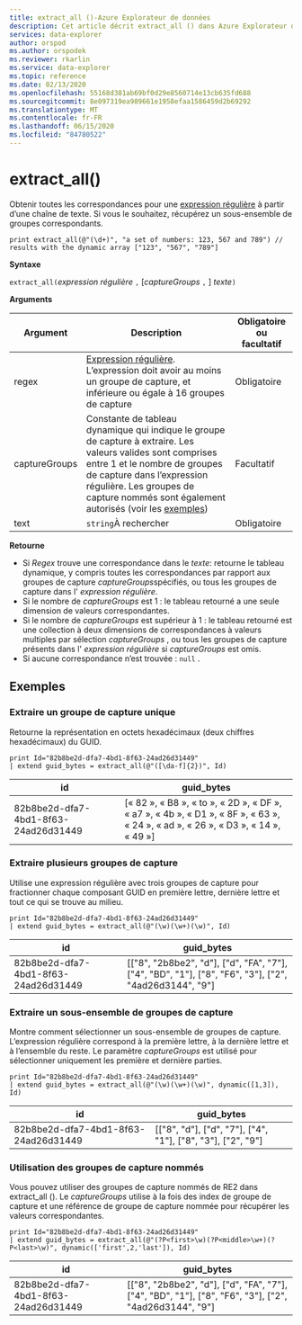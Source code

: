 ```yaml
---
title: extract_all ()-Azure Explorateur de données
description: Cet article décrit extract_all () dans Azure Explorateur de données.
services: data-explorer
author: orspod
ms.author: orspodek
ms.reviewer: rkarlin
ms.service: data-explorer
ms.topic: reference
ms.date: 02/13/2020
ms.openlocfilehash: 55168d381ab69bf0d29e8560714e13cb635fd688
ms.sourcegitcommit: 8e097319ea989661e1958efaa1586459d2b69292
ms.translationtype: MT
ms.contentlocale: fr-FR
ms.lasthandoff: 06/15/2020
ms.locfileid: "84780522"
---
```

# <a name="extract_all"></a>extract_all()

Obtenir toutes les correspondances pour une [expression régulière](./re2.md) à partir d’une chaîne de texte.
Si vous le souhaitez, récupérez un sous-ensemble de groupes correspondants.

```kusto
print extract_all(@"(\d+)", "a set of numbers: 123, 567 and 789") // results with the dynamic array ["123", "567", "789"]
```

**Syntaxe**

`extract_all(`*expression régulière* `,` [*captureGroups* `,` ] *texte*`)`

**Arguments**

|Argument        |Description                                  |Obligatoire ou facultatif  |
|----------------|---------------------------------------------|----------------------|
|regex           | [Expression régulière](./re2.md). L’expression doit avoir au moins un groupe de capture, et inférieure ou égale à 16 groupes de capture                                                         |Obligatoire              |
|captureGroups   |Constante de tableau dynamique qui indique le groupe de capture à extraire. Les valeurs valides sont comprises entre 1 et le nombre de groupes de capture dans l’expression régulière. Les groupes de capture nommés sont également autorisés (voir les [exemples](#examples))|Facultatif         |
|text            |`string`À rechercher                         |Obligatoire              |

**Retourne**

* Si *Regex* trouve une correspondance dans le *texte*: retourne le tableau dynamique, y compris toutes les correspondances par rapport aux groupes de capture *captureGroups*spécifiés, ou tous les groupes de capture dans l' *expression régulière*.
* Si le nombre de *captureGroups* est 1 : le tableau retourné a une seule dimension de valeurs correspondantes.
* Si le nombre de *captureGroups* est supérieur à 1 : le tableau retourné est une collection à deux dimensions de correspondances à valeurs multiples par sélection *captureGroups* , ou tous les groupes de capture présents dans l' *expression régulière* si *captureGroups* est omis.
* Si aucune correspondance n’est trouvée : `null` .

## <a name="examples"></a>Exemples

### <a name="extract-a-single-capture-group"></a>Extraire un groupe de capture unique

Retourne la représentation en octets hexadécimaux (deux chiffres hexadécimaux) du GUID.

```kusto
print Id="82b8be2d-dfa7-4bd1-8f63-24ad26d31449"
| extend guid_bytes = extract_all(@"([\da-f]{2})", Id) 
```

|id|guid_bytes|
|---|---|
|82b8be2d-dfa7-4bd1-8f63-24ad26d31449|[« 82 », « B8 », « to », « 2D », « DF », « a7 », « 4b », « D1 », « 8F », « 63 », « 24 », « ad », « 26 », « D3 », « 14 », « 49 »]|

### <a name="extract-several-capture-groups"></a>Extraire plusieurs groupes de capture 

Utilise une expression régulière avec trois groupes de capture pour fractionner chaque composant GUID en première lettre, dernière lettre et tout ce qui se trouve au milieu.

```kusto
print Id="82b8be2d-dfa7-4bd1-8f63-24ad26d31449"
| extend guid_bytes = extract_all(@"(\w)(\w+)(\w)", Id)
```

|id|guid_bytes|
|---|---|
|82b8be2d-dfa7-4bd1-8f63-24ad26d31449|[["8", "2b8be2", "d"], ["d", "FA", "7"], ["4", "BD", "1"], ["8", "F6", "3"], ["2", "4ad26d3144", "9"]|

### <a name="extract-a-subset-of-capture-groups"></a>Extraire un sous-ensemble de groupes de capture

Montre comment sélectionner un sous-ensemble de groupes de capture. L’expression régulière correspond à la première lettre, à la dernière lettre et à l’ensemble du reste. Le paramètre *captureGroups* est utilisé pour sélectionner uniquement les première et dernière parties.

```kusto
print Id="82b8be2d-dfa7-4bd1-8f63-24ad26d31449"
| extend guid_bytes = extract_all(@"(\w)(\w+)(\w)", dynamic([1,3]), Id) 
```

|id|guid_bytes|
|---|---|
|82b8be2d-dfa7-4bd1-8f63-24ad26d31449|[["8", "d"], ["d", "7"], ["4", "1"], ["8", "3"], ["2", "9"]|

### <a name="using-named-capture-groups"></a>Utilisation des groupes de capture nommés

Vous pouvez utiliser des groupes de capture nommés de RE2 dans extract_all ().
Le *captureGroups* utilise à la fois des index de groupe de capture et une référence de groupe de capture nommée pour récupérer les valeurs correspondantes.

```kusto
print Id="82b8be2d-dfa7-4bd1-8f63-24ad26d31449"
| extend guid_bytes = extract_all(@"(?P<first>\w)(?P<middle>\w+)(?P<last>\w)", dynamic(['first',2,'last']), Id) 
```

|id|guid_bytes|
|---|---|
|82b8be2d-dfa7-4bd1-8f63-24ad26d31449|[["8", "2b8be2", "d"], ["d", "FA", "7"], ["4", "BD", "1"], ["8", "F6", "3"], ["2", "4ad26d3144", "9"]|
